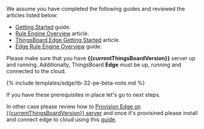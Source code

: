 We assume you have completed the following guides and reviewed the articles listed below:
* [Getting Started](/docs/getting-started-guides/helloworld/) guide.
* [Rule Engine Overview](/docs/user-guide/rule-engine-2-0/overview/) article.
* [ThingsBoard Edge Getting Started](/docs/edge/getting-started/) article.
* [Edge Rule Engine Overview](/docs/edge/rule-engine/general/) guide.

Please make sure that you have **{{currentThingsBoardVersion}}** server up and running. Additionally, ThingsBoard **Edge** must be up, running and connected to the cloud.

{% include templates/edge/tb-32-pe-beta-note.md %}

If you have these prerequisites in place let's go to next steps.

In other case please review how to [Provision Edge on {{currentThingsBoardVersion}} server](/docs/edge/provision-edge-on-server/) and once it's provisined please install and connect edge to cloud using this [guide](/docs/edge/install/installation-options/).
